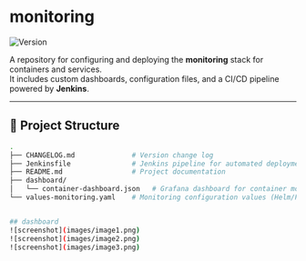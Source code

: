 # monitoring

![Version](https://img.shields.io/github/v/tag/grevyrincon/monitoring?label=version&style=flat-square)

A repository for configuring and deploying the **monitoring** stack for containers and services.  
It includes custom dashboards, configuration files, and a CI/CD pipeline powered by **Jenkins**.

---

## 📁 Project Structure

```bash
.
├── CHANGELOG.md              # Version change log
├── Jenkinsfile               # Jenkins pipeline for automated deployment
├── README.md                 # Project documentation
├── dashboard/
│   └── container-dashboard.json   # Grafana dashboard for container monitoring
└── values-monitoring.yaml    # Monitoring configuration values (Helm/Prometheus)


## dashboard
![screenshot](images/image1.png)
![screenshot](images/image2.png)
![screenshot](images/image3.png)
